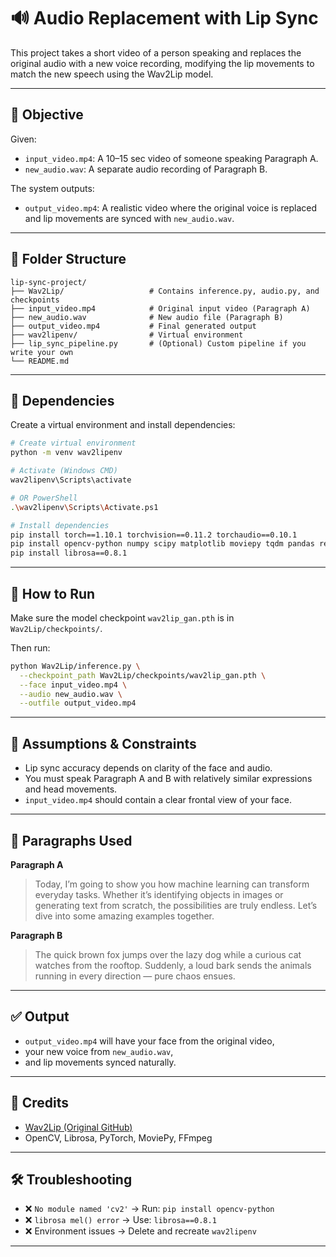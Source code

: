 
# 🔊 Audio Replacement with Lip Sync

This project takes a short video of a person speaking and replaces the original audio with a new voice recording, modifying the lip movements to match the new speech using the Wav2Lip model.

---

## 🎯 Objective

Given:
- `input_video.mp4`: A 10–15 sec video of someone speaking Paragraph A.
- `new_audio.wav`: A separate audio recording of Paragraph B.

The system outputs:
- `output_video.mp4`: A realistic video where the original voice is replaced and lip movements are synced with `new_audio.wav`.

---

## 📁 Folder Structure

```
lip-sync-project/
├── Wav2Lip/                   # Contains inference.py, audio.py, and checkpoints
├── input_video.mp4            # Original input video (Paragraph A)
├── new_audio.wav              # New audio file (Paragraph B)
├── output_video.mp4           # Final generated output
├── wav2lipenv/                # Virtual environment
├── lip_sync_pipeline.py       # (Optional) Custom pipeline if you write your own
└── README.md
```

---

## 🧰 Dependencies

Create a virtual environment and install dependencies:

```bash
# Create virtual environment
python -m venv wav2lipenv

# Activate (Windows CMD)
wav2lipenv\Scripts\activate

# OR PowerShell
.\wav2lipenv\Scripts\Activate.ps1

# Install dependencies
pip install torch==1.10.1 torchvision==0.11.2 torchaudio==0.10.1
pip install opencv-python numpy scipy matplotlib moviepy tqdm pandas requests
pip install librosa==0.8.1
```

---

## 🏁 How to Run

Make sure the model checkpoint `wav2lip_gan.pth` is in `Wav2Lip/checkpoints/`.

Then run:

```bash
python Wav2Lip/inference.py \
  --checkpoint_path Wav2Lip/checkpoints/wav2lip_gan.pth \
  --face input_video.mp4 \
  --audio new_audio.wav \
  --outfile output_video.mp4
```

---

## 📌 Assumptions & Constraints

- Lip sync accuracy depends on clarity of the face and audio.
- You must speak Paragraph A and B with relatively similar expressions and head movements.
- `input_video.mp4` should contain a clear frontal view of your face.

---

## 📖 Paragraphs Used

**Paragraph A**  
> Today, I’m going to show you how machine learning can transform everyday tasks. Whether it’s identifying objects in images or generating text from scratch, the possibilities are truly endless. Let’s dive into some amazing examples together.

**Paragraph B**  
> The quick brown fox jumps over the lazy dog while a curious cat watches from the rooftop. Suddenly, a loud bark sends the animals running in every direction — pure chaos ensues.

---

## ✅ Output

- `output_video.mp4` will have your face from the original video,
- your new voice from `new_audio.wav`,
- and lip movements synced naturally.

---

## 🔗 Credits

- [Wav2Lip (Original GitHub)](https://github.com/Rudrabha/Wav2Lip)
- OpenCV, Librosa, PyTorch, MoviePy, FFmpeg

---

## 🛠 Troubleshooting

- ❌ `No module named 'cv2'` → Run: `pip install opencv-python`
- ❌ `librosa mel() error` → Use: `librosa==0.8.1`
- ❌ Environment issues → Delete and recreate `wav2lipenv`

---